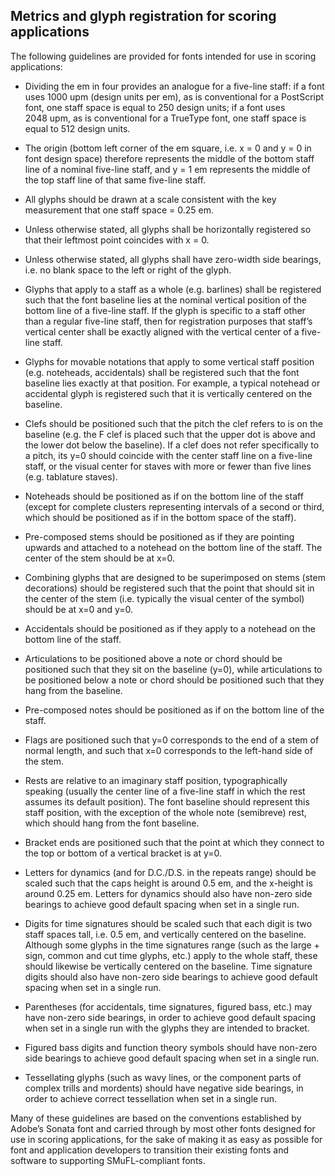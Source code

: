 Metrics and glyph registration for scoring applications
-------------------------------------------------------

The following guidelines are provided for fonts intended for use in scoring
applications:

-   Dividing the em in four provides an analogue for a five-line staff:
    if a font uses 1000 upm (design units per em), as is conventional
    for a PostScript font, one staff space is equal to 250 design units;
    if a font uses 2048 upm, as is conventional for a TrueType font, one
    staff space is equal to 512 design units.

-   The origin (bottom left corner of the em square, i.e. x = 0 and y =
    0 in font design space) therefore represents the middle of the
    bottom staff line of a nominal five-line staff, and y = 1 em
    represents the middle of the top staff line of that same
    five-line staff.

-   All glyphs should be drawn at a scale consistent with the key
    measurement that one staff space = 0.25 em.

-   Unless otherwise stated, all glyphs shall be horizontally registered
    so that their leftmost point coincides with x = 0.

-   Unless otherwise stated, all glyphs shall have zero-width side
    bearings, i.e. no blank space to the left or right of the glyph.

-   Glyphs that apply to a staff as a whole (e.g. barlines) shall be
    registered such that the font baseline lies at the nominal vertical
    position of the bottom line of a five-line staff. If the glyph is
    specific to a staff other than a regular five-line staff, then for
    registration purposes that staff’s vertical center shall be exactly
    aligned with the vertical center of a five-line staff.

-   Glyphs for movable notations that apply to some vertical staff
    position (e.g. noteheads, accidentals) shall be registered such that
    the font baseline lies exactly at that position. For example, a
    typical notehead or accidental glyph is registered such that it is
    vertically centered on the baseline.

-   <span id="OLE_LINK19" class="anchor"><span id="OLE_LINK20"
    class="anchor"></span></span>Clefs should be positioned such that
    the pitch the clef refers to is on the baseline (e.g. the F clef is
    placed such that the upper dot is above and the lower dot below
    the baseline). If a clef does not refer specifically to a pitch, its
    y=0 should coincide with the center staff line on a five-line staff,
    or the visual center for staves with more or fewer than five
    lines (e.g. tablature staves).

-   Noteheads should be positioned as if on the bottom line of the staff
    (except for complete clusters representing intervals of a second or
    third, which should be positioned as if in the bottom space of
    the staff).

-   Pre-composed stems should be positioned as if they are pointing
    upwards and attached to a notehead on the bottom line of the staff.
    The center of the stem should be at x=0.

-   Combining glyphs that are designed to be superimposed on stems
    (stem decorations) should be registered such that the point that
    should sit in the center of the stem (i.e. typically the visual
    center of the symbol) should be at x=0 and y=0.

-   Accidentals should be positioned as if they apply to a notehead on
    the bottom line of the staff.

-   Articulations to be positioned above a note or chord should be
    positioned such that they sit on the baseline (y=0), while
    articulations to be positioned below a note or chord should be
    positioned such that they hang from the baseline.

-   Pre-composed notes should be positioned as if on the bottom line of
    the staff.

-   Flags are positioned such that y=0 corresponds to the end of a stem
    of normal length, and such that x=0 corresponds to the left-hand
    side of the stem.

-   Rests are relative to an imaginary staff position, typographically
    speaking (usually the center line of a five-line staff in which the
    rest assumes its default position). The font baseline should
    represent this staff position, with the exception of the whole
    note (semibreve) rest, which should hang from the font baseline.

-   Bracket ends are positioned such that the point at which they
    connect to the top or bottom of a vertical bracket is at y=0.

-   Letters for dynamics (and for D.C./D.S. in the repeats range) should
    be scaled such that the caps height is around 0.5 em, and the
    x-height is around 0.25 em. Letters for dynamics should also have
    non-zero side bearings to achieve good default spacing when set in a
    single run.

-   Digits for time signatures should be scaled such that each digit is
    two staff spaces tall, i.e. 0.5 em, and vertically centered on
    the baseline. Although some glyphs in the time signatures range
    (such as the large + sign, common and cut time glyphs, etc.) apply
    to the whole staff, these should likewise be vertically centered on
    the baseline. Time signature digits should also have non-zero side
    bearings to achieve good default spacing when set in a single run.

-   Parentheses (for accidentals, time signatures, figured bass, etc.)
    may have non-zero side bearings, in order to achieve good default
    spacing when set in a single run with the glyphs they are intended
    to bracket.

-   Figured bass digits and function theory symbols should have non-zero
    side bearings to achieve good default spacing when set in a
    single run.

-   Tessellating glyphs (such as wavy lines, or the component parts of
    complex trills and mordents) should have negative side bearings, in
    order to achieve correct tessellation when set in a single run.

Many of these guidelines are based on the conventions established by
Adobe’s Sonata font and carried through by most other fonts designed for
use in scoring applications, for the sake of making it as easy as
possible for font and application developers to transition their
existing fonts and software to supporting SMuFL-compliant fonts.
